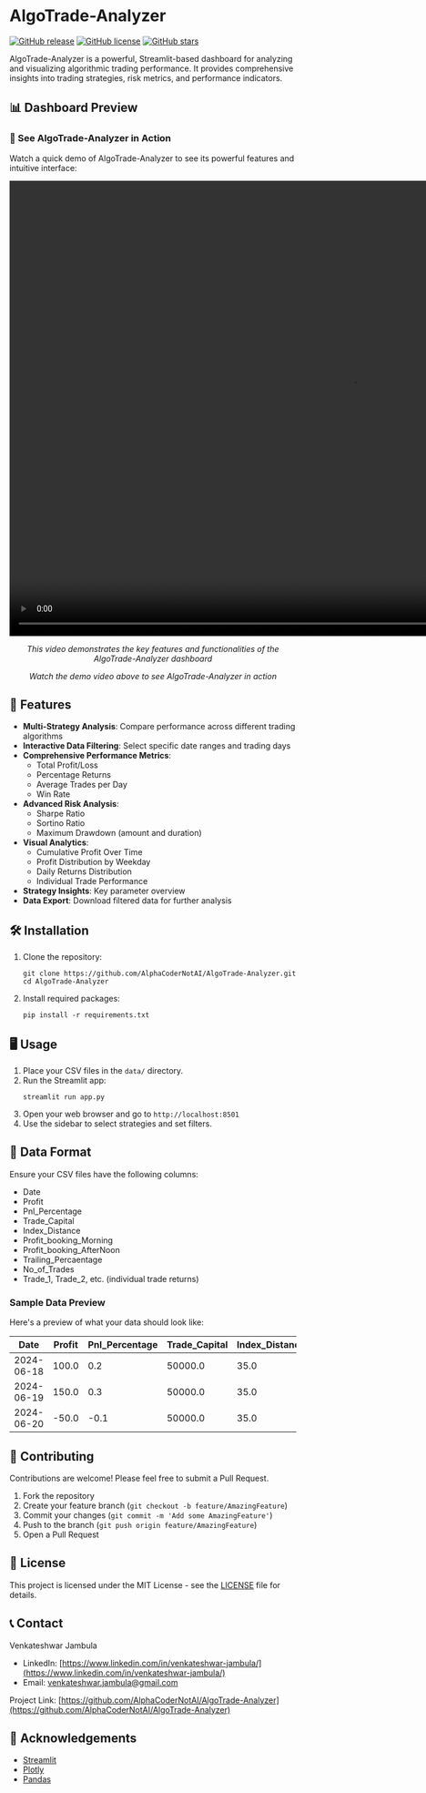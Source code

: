 # AlgoTrade-Analyzer

[![GitHub release](https://img.shields.io/github/release/AlphaCoderNotAI/AlgoTrade-Analyzer.svg)](https://GitHub.com/AlphaCoderNotAI/AlgoTrade-Analyzer/releases/)
[![GitHub license](https://img.shields.io/github/license/AlphaCoderNotAI/AlgoTrade-Analyzer.svg)](https://github.com/AlphaCoderNotAI/AlgoTrade-Analyzer/blob/main/LICENSE)
[![GitHub stars](https://img.shields.io/github/stars/AlphaCoderNotAI/AlgoTrade-Analyzer.svg)](https://GitHub.com/AlphaCoderNotAI/AlgoTrade-Analyzer/stargazers/)


AlgoTrade-Analyzer is a powerful, Streamlit-based dashboard for analyzing and visualizing algorithmic trading performance. It provides comprehensive insights into trading strategies, risk metrics, and performance indicators.

## 📊 Dashboard Preview

### 🎥 See AlgoTrade-Analyzer in Action

Watch a quick demo of AlgoTrade-Analyzer to see its powerful features and intuitive interface:

<p align="center">
  <video src="https://github.com/AlphaCoderNotAI/AlgoTrade-Analyzer/assets/173565780/da21179f-d4a9-478d-8dba-5c06772660e3" width="1200px " height="800px " controls>
    Your browser does not support the video tag.
  </video>
</p>
<p align="center">
  <i>This video demonstrates the key features and functionalities of the AlgoTrade-Analyzer dashboard</i>
</p>

<p align="center">
  <i>Watch the demo video above to see AlgoTrade-Analyzer in action</i>
</p>

## 🚀 Features

- **Multi-Strategy Analysis**: Compare performance across different trading algorithms
- **Interactive Data Filtering**: Select specific date ranges and trading days
- **Comprehensive Performance Metrics**: 
  - Total Profit/Loss
  - Percentage Returns
  - Average Trades per Day
  - Win Rate
- **Advanced Risk Analysis**:
  - Sharpe Ratio
  - Sortino Ratio
  - Maximum Drawdown (amount and duration)
- **Visual Analytics**:
  - Cumulative Profit Over Time
  - Profit Distribution by Weekday
  - Daily Returns Distribution
  - Individual Trade Performance
- **Strategy Insights**: Key parameter overview
- **Data Export**: Download filtered data for further analysis

## 🛠️ Installation

1. Clone the repository:
   ```
   git clone https://github.com/AlphaCoderNotAI/AlgoTrade-Analyzer.git
   cd AlgoTrade-Analyzer
   ```

2. Install required packages:
   ```
   pip install -r requirements.txt
   ```

## 🖥️ Usage

1. Place your CSV files in the `data/` directory.
2. Run the Streamlit app:
   ```
   streamlit run app.py
   ```
3. Open your web browser and go to `http://localhost:8501`
4. Use the sidebar to select strategies and set filters.

## 📁 Data Format

Ensure your CSV files have the following columns:
- Date
- Profit
- Pnl_Percentage
- Trade_Capital
- Index_Distance
- Profit_booking_Morning
- Profit_booking_AfterNoon
- Trailing_Percaentage
- No_of_Trades
- Trade_1, Trade_2, etc. (individual trade returns)

### Sample Data Preview

Here's a preview of what your data should look like:

| Date       | Profit  | Pnl_Percentage | Trade_Capital | Index_Distance | Profit_booking_Morning | Profit_booking_AfterNoon | Trailing_Percaentage | No_of_Trades | Trade_1 | Trade_2 |
|------------|---------|----------------|---------------|----------------|------------------------|---------------------------|----------------------|--------------|---------|---------|
| 2024-06-18 | 100.0   | 0.2            | 50000.0       | 35.0           | 25                     |                           | 30                   | 1            | 0.2     |         |
| 2024-06-19 | 150.0   | 0.3            | 50000.0       | 35.0           | 25                     |                           | 30                   | 1            | 0.3     |         |
| 2024-06-20 | -50.0   | -0.1           | 50000.0       | 35.0           | 25                     |                           | 30                   | 1            | -0.1    |         |

## 🤝 Contributing

Contributions are welcome! Please feel free to submit a Pull Request.

1. Fork the repository
2. Create your feature branch (`git checkout -b feature/AmazingFeature`)
3. Commit your changes (`git commit -m 'Add some AmazingFeature'`)
4. Push to the branch (`git push origin feature/AmazingFeature`)
5. Open a Pull Request

## 📜 License

This project is licensed under the MIT License - see the [LICENSE](LICENSE) file for details.

## 📞 Contact

Venkateshwar Jambula
- LinkedIn: [https://www.linkedin.com/in/venkateshwar-jambula/](https://www.linkedin.com/in/venkateshwar-jambula/)
- Email: venkateshwar.jambula@gmail.com

Project Link: [https://github.com/AlphaCoderNotAI/AlgoTrade-Analyzer](https://github.com/AlphaCoderNotAI/AlgoTrade-Analyzer)

## 🙏 Acknowledgements

- [Streamlit](https://streamlit.io/)
- [Plotly](https://plotly.com/)
- [Pandas](https://pandas.pydata.org/)

